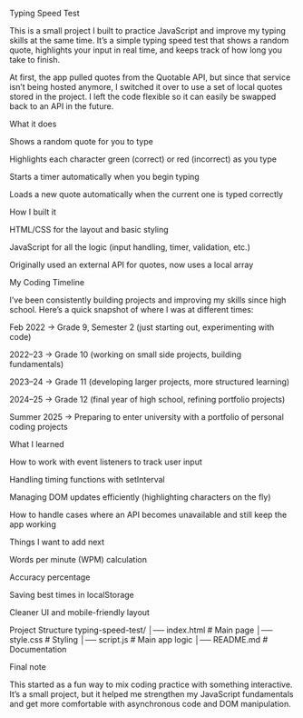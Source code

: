 Typing Speed Test

This is a small project I built to practice JavaScript and improve my typing skills at the same time. It’s a simple typing speed test that shows a random quote, highlights your input in real time, and keeps track of how long you take to finish.

At first, the app pulled quotes from the Quotable API, but since that service isn’t being hosted anymore, I switched it over to use a set of local quotes stored in the project. I left the code flexible so it can easily be swapped back to an API in the future.

What it does

Shows a random quote for you to type

Highlights each character green (correct) or red (incorrect) as you type

Starts a timer automatically when you begin typing

Loads a new quote automatically when the current one is typed correctly

How I built it

HTML/CSS for the layout and basic styling

JavaScript for all the logic (input handling, timer, validation, etc.)

Originally used an external API for quotes, now uses a local array

My Coding Timeline

I’ve been consistently building projects and improving my skills since high school. Here’s a quick snapshot of where I was at different times:

Feb 2022 → Grade 9, Semester 2 (just starting out, experimenting with code)

2022–23 → Grade 10 (working on small side projects, building fundamentals)

2023–24 → Grade 11 (developing larger projects, more structured learning)

2024–25 → Grade 12 (final year of high school, refining portfolio projects)

Summer 2025 → Preparing to enter university with a portfolio of personal coding projects

What I learned

How to work with event listeners to track user input

Handling timing functions with setInterval

Managing DOM updates efficiently (highlighting characters on the fly)

How to handle cases where an API becomes unavailable and still keep the app working

Things I want to add next

Words per minute (WPM) calculation

Accuracy percentage

Saving best times in localStorage

Cleaner UI and mobile-friendly layout

Project Structure
typing-speed-test/
│── index.html    # Main page
│── style.css     # Styling
│── script.js     # Main app logic
│── README.md     # Documentation

Final note

This started as a fun way to mix coding practice with something interactive. It’s a small project, but it helped me strengthen my JavaScript fundamentals and get more comfortable with asynchronous code and DOM manipulation.
